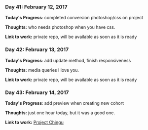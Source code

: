 
### Day 41: February 12, 2017

**Today's Progress**: completed conversion photoshop/css on project

**Thoughts:** who needs photoshop when you have css.

**Link to work:** private repo, will be available as soon as it is ready

### Day 42: February 13, 2017

**Today's Progress**: add update method, finish responsiveness

**Thoughts:** media queries I love you.

**Link to work:** private repo, will be available as soon as it is ready

### Day 43: February 14, 2017

**Today's Progress**: add preview when creating new cohort

**Thoughts:** just one hour today, but it was a good one.

**Link to work:** [Project Chingu](https://github.com/Kornil/project-chingu)
